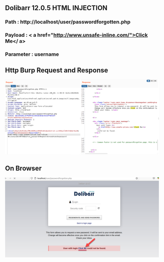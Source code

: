 ## Dolibarr 12.0.5 HTML INJECTION 
### Path : http://localhost/user/passwordforgotten.php
### Payload : < a href="http://www.unsafe-inline.com/">Click Me</ a>
### Parameter : username


## Http Burp Request and Response

![](https://github.com/mustgundogdu/Research/blob/main/Dolibarr_12.0.5-HtmlInjection/dolibarrhtmlInj1.PNG)


## On Browser

![](https://github.com/mustgundogdu/Research/blob/main/Dolibarr_12.0.5-HtmlInjection/dolibarhtmlInj2.PNG)
